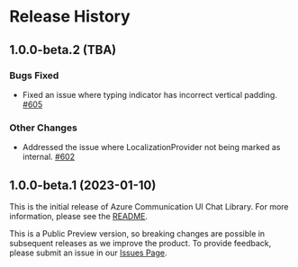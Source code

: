# Release History

## 1.0.0-beta.2 (TBA)

### Bugs Fixed
- Fixed an issue where typing indicator has incorrect vertical padding. [#605](https://github.com/Azure/communication-ui-library-ios/pull/605)
### Other Changes
- Addressed the issue where LocalizationProvider not being marked as internal. [#602](https://github.com/Azure/communication-ui-library-ios/pull/602)

## 1.0.0-beta.1 (2023-01-10)
This is the initial release of Azure Communication UI Chat Library. For more information, please see the [README](./README.md).

This is a Public Preview version, so breaking changes are possible in subsequent releases as we improve the product. To provide feedback, please submit an issue in our [Issues Page](https://github.com/Azure/communication-ui-library-ios/issues).
